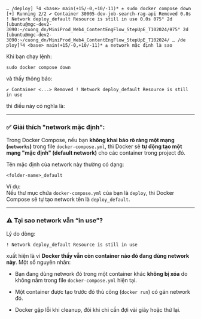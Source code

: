 ```
… /deploy] └4 <base> main(+15/-0,+10/-11)* ± sudo docker compose down [+] Running 2/2 ✔ Container 30005-dev-job-search-rag-api Removed 0.8s ! Network deploy_default Resource is still in use 0.0s θ75° 2d [ubuntu@mgc-dev2-3090:~/cuong_dn/MiniProd_Web4_ContentEngFlow_StepUpE_T102024/θ75° 2d [ubuntu@mgc-dev2-3090:~/cuong_dn/MiniProd_Web4_ContentEngFlow_StepUpE_T102024/ … /de ploy]└4 <base> main(+15/-0,+10/-11)* ± network mặc định là sao
```

Khi bạn chạy lệnh:

`sudo docker compose down`

và thấy thông báo:

`✔ Container <...> Removed ! Network deploy_default Resource is still in use`

thì điều này có nghĩa là:

---

### ✅ **Giải thích "network mặc định":**

Trong Docker Compose, nếu bạn **không khai báo rõ ràng một mạng (`networks`)** trong file `docker-compose.yml`, thì Docker sẽ **tự động tạo một mạng "mặc định" (default network)** cho các container trong project đó.

Tên mặc định của network này thường có dạng:

`<folder-name>_default`

Ví dụ:  
Nếu thư mục chứa `docker-compose.yml` của bạn là `deploy`, thì Docker Compose sẽ tự tạo network tên là `deploy_default`.

---

### ⚠️ **Tại sao network vẫn “in use”?**

Lý do dòng:

`! Network deploy_default Resource is still in use`

xuất hiện là vì **Docker thấy vẫn còn container nào đó đang dùng network này**. Một số nguyên nhân:

- Bạn đang dùng network đó trong một container khác **không bị xóa** do không nằm trong file `docker-compose.yml` hiện tại.
    
- Một container được tạo trước đó thủ công (`docker run`) có gán network đó.
    
- Docker gặp lỗi khi cleanup, đôi khi chỉ cần đợi vài giây hoặc thử lại.